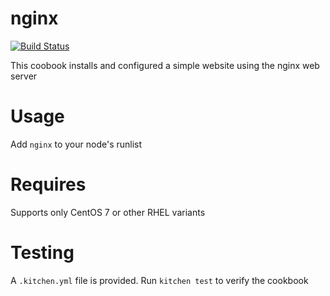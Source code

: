 # nginx
[![Build Status](https://travis-ci.org/halfcalorie/nginx.svg?branch=master)](https://travis-ci.org/halfcalorie/nginx)

This coobook installs and configured a simple website using the nginx web server 

Usage
======
Add `nginx` to your node's runlist

Requires
======
Supports only CentOS 7 or other RHEL variants

Testing
=======
A `.kitchen.yml` file is provided. Run `kitchen test` to verify the cookbook